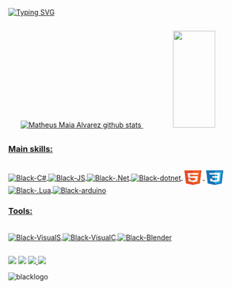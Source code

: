 [![Typing SVG](https://readme-typing-svg.herokuapp.com/?color=00bfbf&size=35&center=true&vCenter=true&width=1000&lines=HELLO,+MY+NAME+is+Antônio+Carlos;I'm+17+years+old;I+from+Brazil;I+study+systems+development+at+Impacta;Be+Welcome!+:%29)](https://git.io/typing-svg)

##


<div align="center">
  <a href="https://github.com/BlackCrisper">
  <img width="49%" height="195px" src="https://github-readme-stats.vercel.app/api?username=BlackCrisper&show_icons=true&count_private=true&hide_border=true&title_color=00bfbf&icon_color=00bfbf&text_color=c9d1d9&bg_color=0d1117" alt="Matheus Maia Alvarez github stats" /> 
  <img width="41%" height="195px" src="https://github-readme-stats.vercel.app/api/top-langs/?username=BlackCrisper&layout=compact&hide_border=true&title_color=00bfbf&text_color=00bfbf&bg_color=0d1117" />
</div>



  
  ##
  ### Main skills:
  <div style="display: inline_block"><br>
  <img align="center" alt="Black-C#" height="30" width="40" src="https://cdn.jsdelivr.net/gh/devicons/devicon/icons/csharp/csharp-original.svg">
  <img align="center" alt="Black-JS" height="30" width="40" src="https://cdn.jsdelivr.net/gh/devicons/devicon/icons/javascript/javascript-original.svg">
  <img align="center" alt="Black-.Net" height="30" width="40" src="https://cdn.jsdelivr.net/gh/devicons/devicon/icons/dotnetcore/dotnetcore-original.svg">
  <img align="center" alt="Black-dotnet" height="30" width="40" src="https://cdn.jsdelivr.net/gh/devicons/devicon/icons/dot-net/dot-net-original.svg">
  <img align="center" alt="Black-HTML" height="30" width="40" src="https://raw.githubusercontent.com/devicons/devicon/master/icons/html5/html5-original.svg">
  <img align="center" alt="Black-CSS" height="30" width="40" src="https://raw.githubusercontent.com/devicons/devicon/master/icons/css3/css3-original.svg">
  <img align="center" alt="Black-.Lua" height="30" width="40" src="https://cdn.jsdelivr.net/gh/devicons/devicon/icons/lua/lua-original-wordmark.svg">
  <img align="center" alt="Black-arduino" height="30" width="40" src="https://cdn.jsdelivr.net/gh/devicons/devicon/icons/arduino/arduino-original.svg">
  
</div>



### Tools:
  
<div style="display: inline_block"><br>
<img align="center" alt="Black-VisualS" height="30" width="40" src="https://cdn.jsdelivr.net/gh/devicons/devicon/icons/visualstudio/visualstudio-plain.svg">
<img align="center" alt="Black-VisualC" height="30" width="40" src="https://cdn.jsdelivr.net/gh/devicons/devicon/icons/vscode/vscode-original.svg">
<img align="center" alt="Black-Blender" height="30" width="40" src="https://cdn.jsdelivr.net/gh/devicons/devicon/icons/blender/blender-original.svg">

  ##
  
  <div>
    <a href="https://instagram.com/antonio_carlos074" target="_blank"><img src="https://img.shields.io/badge/-Instagram-%23E4405F?style=for-the-badge&logo=instagram&logoColor=white" target="_blank"></a>
    <a href ="https://discord.gg/J4RYvjUV" target="_blank"><img src="https://img.shields.io/badge/Discord-7289DA?style=for-the-badge&logo=discord&logoColor=white" target="_blank"></a> 
    <a href = "antoniocarlosreis121@gmail.com"><img src="https://img.shields.io/badge/-Gmail-%23333?style=for-the-badge&logo=gmail&logoColor=white" target="_blank"</a>
    <a href = "https://www.linkedin.com/in/antonio-neto-83852023b" target="_blank"><img src="https://img.shields.io/badge/-LinkedIn-%230077B5?style=for-the-badge&logo=linkedin&logoColor=white" target="_blank"></a> 
</div>

![blacklogo](https://user-images.githubusercontent.com/105940896/213065312-af2b774c-1e49-41b2-a1c6-9785b5c283ca.jpg)


